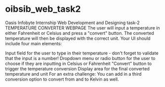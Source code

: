 # oibsib_web_task2
Oasis Infobyte Internship Web Development and Designing task-2
TEMPERATURE CONVERTER WEBPAGE
The user will input a temperature in either Fahrenheit or Celsius and press a "convert" button. The converted temperature will then be displayed with the correct unit. Your UI should include four main elements:

Input field for the user to type in their temperature - don't forget to validate that the input is a number!
Dropdown menu or radio button for the user to choose if they are inputting in Celsius or Fahrenheit
"Convert" button to trigger the temperature conversion
Display area for the final converted temperature and unit
For an extra challenge: You can add in a third conversion option to convert from and to Kelvin as well.
